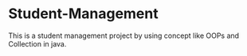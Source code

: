 # Student-Management

This is a student management project by using concept like OOPs and Collection in java.
